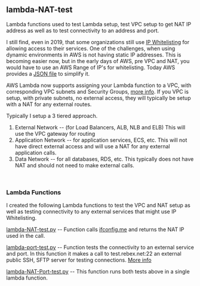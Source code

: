 ## lambda-NAT-test
Lambda functions used to test Lambda setup, test VPC setup to get NAT IP address as well as to test connectivity to an address and port. 

I still find, even in 2019, that some organizations still use [IP Whitelisting](https://en.wikipedia.org/wiki/Whitelisting) for allowing access to their services. One of the challenges, when using dynamic environments in AWS is not having static IP addresses. This is becoming easier now, but in the early days of AWS, pre VPC and NAT, you would have to use an AWS Range of IP's for whitelisting. Today AWS provides a [JSON file](https://docs.aws.amazon.com/general/latest/gr/aws-ip-ranges.html) to simplify it. 

AWS Lambda now supports assigning your Lambda function to a VPC, with corresponding VPC subnets and Security Groups, [more info](https://docs.aws.amazon.com/lambda/latest/dg/vpc.html). If you VPC is setup, with private subnets, no external access, they will typically be setup with a NAT for any external routes. 

Typically I setup a 3 tiered approach.

1. External Network -- (for Load Balancers, ALB, NLB and ELB) This will use the VPC gateway for routing
2. Application Network -- for application services, ECS, etc. This will not have direct external access and will use a NAT for any external application calls.
3. Data Network -- for all databases, RDS, etc. This typically does not have NAT and should not need to make external calls.

</br>

### Lambda Functions
I created the following Lambda functions to test the VPC and NAT setup as well as testing connectivity to any external services that might use IP Whitelisting.


[lambda-NAT-test.py](lambda-NAT-test.py) -- Function calls [ifconfig.me](https://ifconfig.me) and returns the NAT IP used in the call. 

[lambda-port-test.py](lambda-port-test.py) -- Function tests the connectivity to an external service and port. In this function it makes a call to test.rebex.net:22 an external public SSH, SFTP server for testing connections. [More info](https://www.sftp.net/public-online-sftp-servers)

[lambda-NAT-Port-test.py](lambda-NAT-Port-test.py) -- This function runs both tests above in a single lambda function. 




 